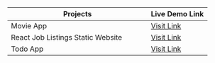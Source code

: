 | Projects                                                      | Live Demo Link                                                    |
| ------------------------------------------------------------- | ----------------------------------------------------------------- |
| Movie App                                                     | [Visit Link](https://movie-app-omega-five-96.vercel.app/)         |
| React Job Listings Static Website &ensp; &ensp; &ensp; &ensp; | [Visit Link](https://react-job-listing-website-umber.vercel.app/) |
| Todo App                                                      | [Visit Link](https://todo-app-one-alpha-55.vercel.app/)           |
